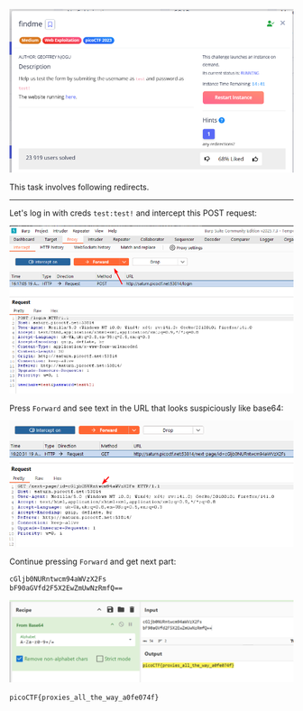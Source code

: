 ![Task desc](../assets/images/findme_image_1.png)

This task involves following redirects.

---

Let's log in with creds `test:test!` and intercept this POST request:


![image_2](../assets/images/findme_image_2.png)


Press `Forward` and see text in the URL that looks suspiciously like base64:  


![image_3](../assets/images/findme_image_3.png)


Continue pressing `Forward` and get next part:


```
cGljb0NURntwcm94aWVzX2Fs
bF90aGVfd2F5X2EwZmUwNzRmfQ==
```



![image_4](../assets/images/findme_image_4.png)


`picoCTF{proxies_all_the_way_a0fe074f}`
